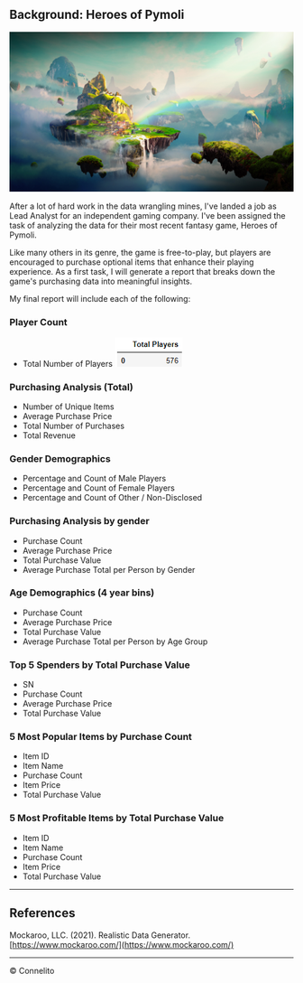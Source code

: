 ## Background: Heroes of Pymoli

  ![Fantasy](Images/Fantasy.png)

After a lot of hard work in the data wrangling mines, I've landed a job as Lead Analyst for an independent gaming company. I've been assigned the task of analyzing the data for their most recent fantasy game, Heroes of Pymoli.

Like many others in its genre, the game is free-to-play, but players are encouraged to purchase optional items that enhance their playing experience. As a first task, I will generate a report that breaks down the game's purchasing data into meaningful insights.

My final report will include each of the following:

### Player Count
  * Total Number of Players
    ![Total Players](Images/player_count.png)<br>

### Purchasing Analysis (Total)
  * Number of Unique Items
  * Average Purchase Price
  * Total Number of Purchases
  * Total Revenue

### Gender Demographics
  * Percentage and Count of Male Players
  * Percentage and Count of Female Players
  * Percentage and Count of Other / Non-Disclosed

### Purchasing Analysis by gender
  * Purchase Count
  * Average Purchase Price
  * Total Purchase Value
  * Average Purchase Total per Person by Gender

### Age Demographics (4 year bins)
  * Purchase Count
  * Average Purchase Price
  * Total Purchase Value
  * Average Purchase Total per Person by Age Group

### Top 5 Spenders by Total Purchase Value
  * SN
  * Purchase Count
  * Average Purchase Price
  * Total Purchase Value

### 5 Most Popular Items by Purchase Count
  * Item ID
  * Item Name
  * Purchase Count
  * Item Price
  * Total Purchase Value

### 5 Most Profitable Items by Total Purchase Value
  * Item ID
  * Item Name
  * Purchase Count
  * Item Price
  * Total Purchase Value

- - -

## References

Mockaroo, LLC. (2021). Realistic Data Generator. [https://www.mockaroo.com/](https://www.mockaroo.com/)

- - -

© Connelito